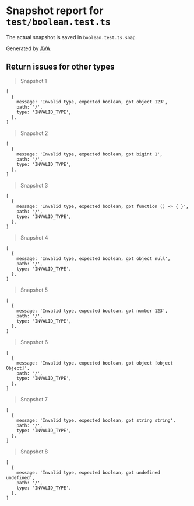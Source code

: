 # Snapshot report for `test/boolean.test.ts`

The actual snapshot is saved in `boolean.test.ts.snap`.

Generated by [AVA](https://avajs.dev).

## Return issues for other types

> Snapshot 1

    [
      {
        message: 'Invalid type, expected boolean, got object 123',
        path: '/',
        type: 'INVALID_TYPE',
      },
    ]

> Snapshot 2

    [
      {
        message: 'Invalid type, expected boolean, got bigint 1',
        path: '/',
        type: 'INVALID_TYPE',
      },
    ]

> Snapshot 3

    [
      {
        message: 'Invalid type, expected boolean, got function () => { }',
        path: '/',
        type: 'INVALID_TYPE',
      },
    ]

> Snapshot 4

    [
      {
        message: 'Invalid type, expected boolean, got object null',
        path: '/',
        type: 'INVALID_TYPE',
      },
    ]

> Snapshot 5

    [
      {
        message: 'Invalid type, expected boolean, got number 123',
        path: '/',
        type: 'INVALID_TYPE',
      },
    ]

> Snapshot 6

    [
      {
        message: 'Invalid type, expected boolean, got object [object Object]',
        path: '/',
        type: 'INVALID_TYPE',
      },
    ]

> Snapshot 7

    [
      {
        message: 'Invalid type, expected boolean, got string string',
        path: '/',
        type: 'INVALID_TYPE',
      },
    ]

> Snapshot 8

    [
      {
        message: 'Invalid type, expected boolean, got undefined undefined',
        path: '/',
        type: 'INVALID_TYPE',
      },
    ]
